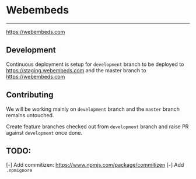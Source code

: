 # Webembeds
---
https://webembeds.com

## Development
Continuous deployment is setup for `development` branch to be deployed to https://staging.webembeds.com and the master branch to https://webembeds.com

## Contributing
We will be working mainly on `development` branch and the `master` branch remains untouched.

Create feature branches checked out from `development` branch and raise PR against `development` once done.

## TODO:  
[-] Add commitizen: https://www.npmjs.com/package/commitizen
[-] Add `.npmignore`
